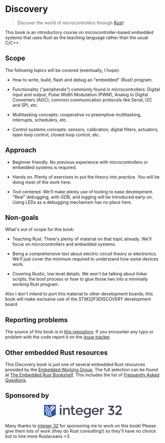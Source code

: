 # Discovery

> Discover the world of microcontrollers through [Rust]!

[Rust]: https://www.rust-lang.org/en-US/

This book is an introductory course on microcontroller-based embedded systems that uses Rust as the
teaching language rather than the usual C/C++.

## Scope

The following topics will be covered (eventually, I hope):

- How to write, build, flash and debug an "embedded" (Rust) program.

- Functionality ("peripherals") commonly found in microcontrollers: Digital input and output, Pulse
  Width Modulation (PWM), Analog to Digital Converters (ADC), common communication protocols like
  Serial, I2C and SPI, etc.

- Multitasking concepts: cooperative vs preemptive multitasking, interrupts, schedulers, etc.

- Control systems concepts: sensors, calibration, digital filters, actuators, open loop control,
  closed loop control, etc.

## Approach

- Beginner friendly. No previous experience with microcontrollers or embedded systems is required.

- Hands on. Plenty of exercises to put the theory into practice. *You* will be doing most of the
  work here.

- Tool centered. We'll make plenty use of tooling to ease development. "Real" debugging, with GDB,
  and logging will be introduced early on. Using LEDs as a debugging mechanism has no place here.

## Non-goals

What's out of scope for this book:

- Teaching Rust. There's plenty of material on that topic already. We'll focus on microcontrollers
  and embedded systems.

- Being a comprehensive text about electric circuit theory or electronics. We'll just cover the
  minimum required to understand how some devices work.

- Covering Rustic, low level details. We won't be talking about linker scripts, the boot process or
  how to glue those two into a minimally working Rust program.

Also I don't intend to port this material to other development boards; this book will make exclusive
use of the STM32F3DISCOVERY development board.

## Reporting problems

The source of this book is in [this repository]. If you encounter any typo or problem with the code
report it on the [issue tracker].

[this repository]: https://github.com/rust-embedded/discovery
[issue tracker]: https://github.com/rust-embedded/discovery/issues

## Other embedded Rust resources

This Discovery book is just one of several embedded Rust resources provided by the
[Embedded Working Group]. The full selection can be found at [The Embedded Rust Bookshelf]. This
includes the list of [Frequently Asked Questions].

[Embedded Working Group]: https://github.com/rust-embedded/wg
[The Embedded Rust Bookshelf]: https://docs.rust-embedded.org
[Frequently Asked Questions]: https://docs.rust-embedded.org/faq.html

## Sponsored by

<p align="center">
<a href="http://integer32.com/">
<img style="width: 50%" title="integer 32" src="assets/integer32.svg">
</a>
</p>

Many thanks to [integer 32](http://integer32.com/) for sponsoring me to work on this book! Please
give them lots of work (they do Rust consulting!) so they'll have no choice but to hire more
Rustaceans <3.
